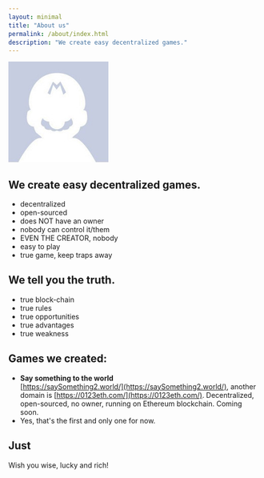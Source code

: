 ```yaml
---
layout: minimal
title: "About us"
permalink: /about/index.html
description: "We create easy decentralized games."
---
```


<img itemprop="image" class="img-rounded" src="/assets/img/blog-author.jpg" alt="author">



## We create easy decentralized games.

- decentralized
- open-sourced
- does NOT have an owner
- nobody can control it/them
- EVEN THE CREATOR, nobody
- easy to play
- true game, keep traps away


## We tell you the truth.

- true block-chain
- true rules
- true opportunities
- true advantages
- true weakness


## Games we created:

- **Say something to the world**
  <br>[https://saySomething2.world/](https://saySomething2.world/),
  another domain is [https://0123eth.com/](https://0123eth.com/).
  Decentralized, open-sourced, no owner, running on Ethereum blockchain.
  Coming soon.
- Yes, that's the first and only one for now.


## Just

Wish you wise, lucky and rich!

